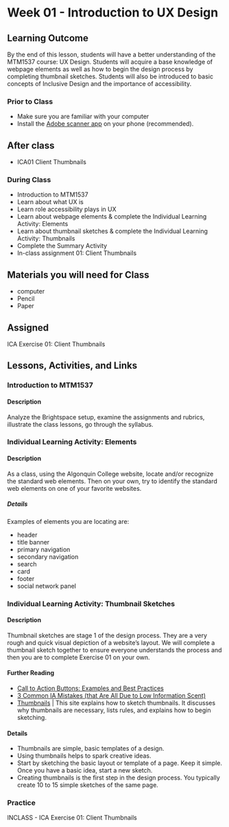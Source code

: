 # Week 01 - Introduction to UX Design

## Learning Outcome

By the end of this lesson, students will have a better understanding of the MTM1537 course: UX Design. Students will acquire a base knowledge of webpage elements as well as how to begin the design process by completing thumbnail sketches. Students will also be introduced to basic concepts of Inclusive Design and the importance of accessibility.

### Prior to Class

- Make sure you are familiar with your computer
- Install the [Adobe scanner app](https://acrobat.adobe.com/ca/en/mobile/scanner-app.html) on your phone (recommended).

## After class

- ICA01 Client Thumbnails

### During Class

- Introduction to MTM1537
- Learn about what UX is
- Learn role accessibility plays in UX
- Learn about webpage elements & complete the Individual Learning Activity: Elements
- Learn about thumbnail sketches & complete the Individual Learning Activity: Thumbnails
- Complete the Summary Activity
- In-class assignment 01: Client Thumbnails

## Materials you will need for Class

- computer
- Pencil
- Paper

## Assigned

ICA Exercise 01: Client Thumbnails

## Lessons, Activities, and Links

### Introduction to MTM1537

#### Description

Analyze the Brightspace setup, examine the assignments and rubrics, illustrate the class lessons, go through the syllabus.

### Individual Learning Activity: Elements

#### Description

As a class, using the Algonquin College website, locate and/or recognize the standard web elements. Then on your own, try to identify the standard web elements on one of your favorite websites.

##### Details

Examples of elements you are locating are:

- header
- title banner
- primary navigation
- secondary navigation
- search
- card
- footer
- social network panel

### Individual Learning Activity: Thumbnail Sketches

#### Description

Thumbnail sketches are stage 1 of the design process. They are a very rough and quick visual depiction of a website’s layout. We will complete a thumbnail sketch together to ensure everyone understands the process and then you are to complete Exercise 01 on your own.

#### Further Reading

- [Call to Action Buttons: Examples and Best Practices](https://www.smashingmagazine.com/2009/10/call-to-action-buttons-examples-and-best-practices/)
- [3 Common IA Mistakes (that Are All Due to Low Information Scent)](https://www.nngroup.com/articles/3-ia-mistakes/)
- [Thumbnails](https://designshack.net/articles/inspiration/close-photoshop-and-grab-a-pencil-the-lost-art-of-thumbnail-sketches/) | This site explains how to sketch thumbnails. It discusses why thumbnails are necessary, lists rules, and explains how to begin sketching.

#### Details

- Thumbnails are simple, basic templates of a design.
- Using thumbnails helps to spark creative ideas.
- Start by sketching the basic layout or template of a page. Keep it simple. Once you have a basic idea, start a new sketch.
- Creating thumbnails is the first step in the design process. You typically create 10 to 15 simple sketches of the same page.

### Practice

INCLASS - ICA Exercise 01: Client Thumbnails
